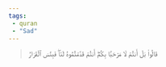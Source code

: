 ```yaml
---
tags: 
 - quran 
 - "Sad"
---
```


> قَالُواْ بَلۡ أَنتُمۡ لَا مَرۡحَبَۢا بِكُمۡۖ أَنتُمۡ قَدَّمۡتُمُوهُ لَنَاۖ فَبِئۡسَ ٱلۡقَرَارُ
